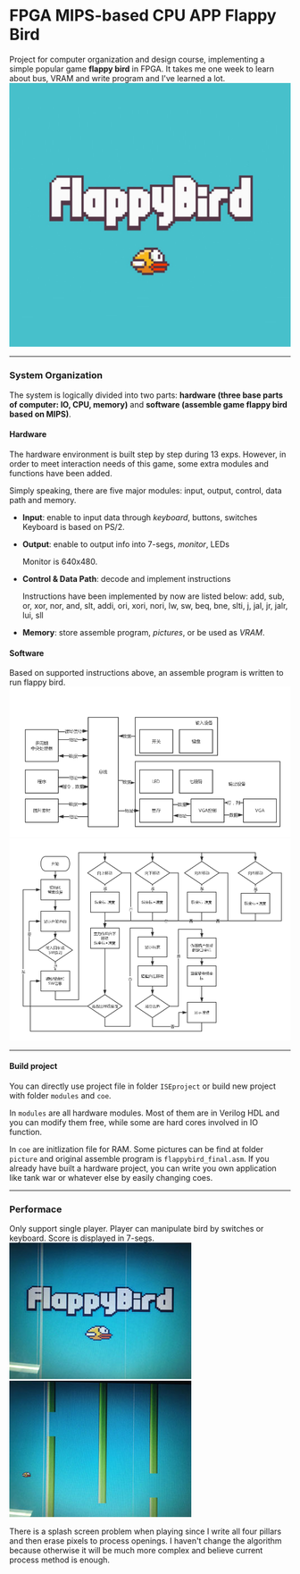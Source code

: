 # FPGA MIPS-based CPU APP Flappy Bird
Project for computer organization and design course, implementing a simple popular game **flappy bird** in FPGA. It takes me one week to learn about bus, VRAM and write program and I've learned a lot.
![start512x480](picture\start512x480.bmp)

----

### System Organization

The system is logically divided into two parts: **hardware (three base parts of computer: IO, CPU, memory)** and **software (assemble game flappy bird based on MIPS)**.



#### Hardware

The hardware environment is built step by step during 13 exps. However, in order to meet interaction needs of this game, some extra modules and functions have been added. 

Simply speaking, there are five major modules: input, output, control, data path and memory. 

- **Input**: enable to input data through *keyboard*, buttons, switches
  Keyboard is based on PS/2.

- **Output**: enable to output info into 7-segs, *monitor*, LEDs

  Monitor is 640x480.

- **Control & Data Path**: decode and implement instructions 

  Instructions have been implemented by now are listed below: add, sub, or, xor, nor, and, slt, addi, ori, xori, nori, lw, sw, beq, bne, slti, j, jal, jr, jalr, lui, sll

- **Memory**: store assemble program, *pictures*, or be used as *VRAM*.

#### Software
Based on supported instructions above, an assemble program is written to run flappy bird. 
![1](picture\1.png)
![25](picture\25.png)

----

#### Build project
You can directly use project file in folder `ISEproject` or build new project with folder `modules` and `coe`.

In `modules` are all hardware modules. Most of them are in Verilog HDL and you can modify them free, while some are hard cores involved in IO function.

In `coe` are initlization file for RAM. Some pictures can be find at folder `picture` and original assemble program is `flappybird_final.asm`. If you already have built a hardware project, you can write you own application like tank war or whatever else by easily changing coes.

----
### Performace
Only support single player. Player can manipulate bird by switches or keyboard. Score is displayed in 7-segs.
![41](picture/41.jpg)
![42](picture/42.jpg)

There is a splash screen problem when playing since I write all four pillars and then erase pixels to process openings. I haven't change the algorithm because otherwise it will be much more complex and believe current process method is enough.






